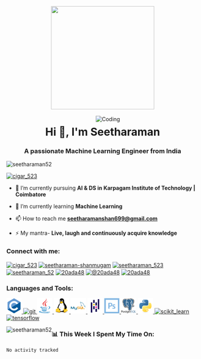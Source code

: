 <p align="center"> <img src="https://user-images.githubusercontent.com/97898007/184473979-112f20de-b24d-4b5d-a7b2-8a8dd3d2db8b.gif" width="270" height="270"> </p>
<img align="right" alt="Coding" width="270" src="https://cdn.dribbble.com/users/1162077/screenshots/3848914/programmer.gif">
<h1 align="center">Hi 👋, I'm Seetharaman</h1>
<h3 align="center">A passionate Machine Learning Engineer from India</h3>

<p align="left"> <img src="https://komarev.com/ghpvc/?username=seetharaman52&label=Profile%20views&color=0e75b6&style=flat" alt="seetharaman52" /> </p>

<p align="left"> <a href="https://twitter.com/cigar_523" target="blank"><img src="https://img.shields.io/twitter/follow/cigar_523?logo=twitter&style=for-the-badge" alt="cigar_523" /></a> </p>

- 🔭 I’m currently pursuing **AI & DS in Karpagam Institute of Technology | Coimbatore**

- 🌱 I’m currently learning **Machine Learning**

- 📫 How to reach me **seetharamanshan699@gmail.com**

- ⚡ My mantra- **Live, laugh and continuously acquire knowledge**

<h3 align="left">Connect with me:</h3>
<p align="left">
<a href="https://twitter.com/cigar_523" target="blank"><img align="center" src="https://raw.githubusercontent.com/rahuldkjain/github-profile-readme-generator/master/src/images/icons/Social/twitter.svg" alt="cigar_523" height="30" width="40" /></a>
<a href="https://linkedin.com/in/seetharaman-shanmugam" target="blank"><img align="center" src="https://raw.githubusercontent.com/rahuldkjain/github-profile-readme-generator/master/src/images/icons/Social/linked-in-alt.svg" alt="seetharaman-shanmugam" height="30" width="40" /></a>
<a href="https://instagram.com/seetharaman_523" target="blank"><img align="center" src="https://raw.githubusercontent.com/rahuldkjain/github-profile-readme-generator/master/src/images/icons/Social/instagram.svg" alt="seetharaman_523" height="30" width="40" /></a>
<a href="https://www.codechef.com/users/seetharaman_52" target="blank"><img align="center" src="https://cdn.jsdelivr.net/npm/simple-icons@3.1.0/icons/codechef.svg" alt="seetharaman_52" height="30" width="40" /></a>
<a href="https://www.hackerrank.com/20ada48" target="blank"><img align="center" src="https://raw.githubusercontent.com/rahuldkjain/github-profile-readme-generator/master/src/images/icons/Social/hackerrank.svg" alt="20ada48" height="30" width="40" /></a>
<a href="https://www.hackerearth.com/@20ada48" target="blank"><img align="center" src="https://raw.githubusercontent.com/rahuldkjain/github-profile-readme-generator/master/src/images/icons/Social/hackerearth.svg" alt="@20ada48" height="30" width="40" /></a>
<a href="https://auth.geeksforgeeks.org/user/20ada48" target="blank"><img align="center" src="https://raw.githubusercontent.com/rahuldkjain/github-profile-readme-generator/master/src/images/icons/Social/geeks-for-geeks.svg" alt="20ada48" height="30" width="40" /></a>
</p>

<h3 align="left">Languages and Tools:</h3>
<p align="left"> <a href="https://www.cprogramming.com/" target="_blank" rel="noreferrer"> <img src="https://raw.githubusercontent.com/devicons/devicon/master/icons/c/c-original.svg" alt="c" width="40" height="40"/> </a> <a href="https://git-scm.com/" target="_blank" rel="noreferrer"> <img src="https://www.vectorlogo.zone/logos/git-scm/git-scm-icon.svg" alt="git" width="40" height="40"/> </a> <a href="https://www.java.com" target="_blank" rel="noreferrer"> <img src="https://raw.githubusercontent.com/devicons/devicon/master/icons/java/java-original.svg" alt="java" width="40" height="40"/> </a> <a href="https://www.linux.org/" target="_blank" rel="noreferrer"> <img src="https://raw.githubusercontent.com/devicons/devicon/master/icons/linux/linux-original.svg" alt="linux" width="40" height="40"/> </a> <a href="https://www.mysql.com/" target="_blank" rel="noreferrer"> <img src="https://raw.githubusercontent.com/devicons/devicon/master/icons/mysql/mysql-original-wordmark.svg" alt="mysql" width="40" height="40"/> </a> <a href="https://pandas.pydata.org/" target="_blank" rel="noreferrer"> <img src="https://raw.githubusercontent.com/devicons/devicon/2ae2a900d2f041da66e950e4d48052658d850630/icons/pandas/pandas-original.svg" alt="pandas" width="40" height="40"/> </a> <a href="https://www.photoshop.com/en" target="_blank" rel="noreferrer"> <img src="https://raw.githubusercontent.com/devicons/devicon/master/icons/photoshop/photoshop-line.svg" alt="photoshop" width="40" height="40"/> </a> <a href="https://www.postgresql.org" target="_blank" rel="noreferrer"> <img src="https://raw.githubusercontent.com/devicons/devicon/master/icons/postgresql/postgresql-original-wordmark.svg" alt="postgresql" width="40" height="40"/> </a> <a href="https://www.python.org" target="_blank" rel="noreferrer"> <img src="https://raw.githubusercontent.com/devicons/devicon/master/icons/python/python-original.svg" alt="python" width="40" height="40"/> </a> <a href="https://scikit-learn.org/" target="_blank" rel="noreferrer"> <img src="https://upload.wikimedia.org/wikipedia/commons/0/05/Scikit_learn_logo_small.svg" alt="scikit_learn" width="40" height="40"/> </a> <a href="https://www.tensorflow.org" target="_blank" rel="noreferrer"> <img src="https://www.vectorlogo.zone/logos/tensorflow/tensorflow-icon.svg" alt="tensorflow" width="40" height="40"/> </a> </p>

<p><img align="left" src="https://github-readme-stats.vercel.app/api/top-langs?username=seetharaman52&show_icons=true&locale=en&layout=compact" alt="seetharaman52" /></p>

<h3>📊 This Week I Spent My Time On:</h3>
<!-- <img align='bottom' src="https://github-readme-stats.vercel.app/api?username=seetharaman52&show_icons=true&theme=merko&layout=compact&bg_color=00000000", width="500" height="300"> --> 


<!--START_SECTION:waka-->

```text
No activity tracked
```

<!--END_SECTION:waka-->